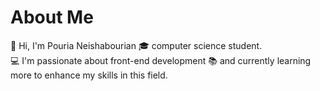 # About Me
👋 Hi, I'm Pouria Neishabourian 
🎓 computer science student.  
💻 I'm passionate about front-end development 
📚 and currently learning more to enhance my skills in this field.


  
